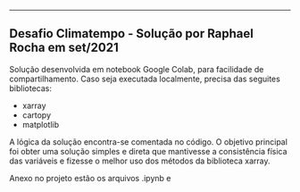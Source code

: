 
___

## Desafio Climatempo - Solução por Raphael Rocha em set/2021

Solução desenvolvida em notebook Google Colab, para facilidade de compartilhamento. Caso seja executada localmente, precisa das seguites bibliotecas:

- xarray
- cartopy
- matplotlib

A lógica da solução encontra-se comentada no código.
O objetivo principal foi obter uma solução simples e direta que mantivesse a consistência física das variáveis e fizesse o melhor uso dos métodos da biblioteca xarray.

Anexo no projeto estão os arquivos .ipynb e 
